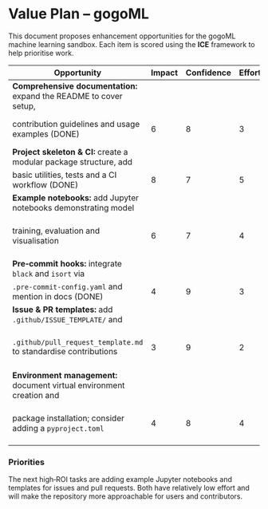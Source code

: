 # Value Plan – gogoML

This document proposes enhancement opportunities for the gogoML machine
learning sandbox.  Each item is scored using the **ICE** framework to
help prioritise work.

| Opportunity | Impact | Confidence | Effort | ICE | Notes |
| --- | --- | --- | --- | --- | --- |
| **Comprehensive documentation:** expand the README to cover setup,
  contribution guidelines and usage examples (DONE) | 6 | 8 | 3 | **16.0** | Already implemented in Batch 1. |
| **Project skeleton & CI:** create a modular package structure, add
  basic utilities, tests and a CI workflow (DONE) | 8 | 7 | 5 | **11.2** | Implemented in Batch 1. |
| **Example notebooks:** add Jupyter notebooks demonstrating model
  training, evaluation and visualisation | 6 | 7 | 4 | **10.5** | Provides interactive learning for users. |
| **Pre‑commit hooks:** integrate `black` and `isort` via
  `.pre-commit-config.yaml` and mention in docs (DONE) | 4 | 9 | 3 | **12.0** | Included in Batch 1. |
| **Issue & PR templates:** add `.github/ISSUE_TEMPLATE/` and
  `.github/pull_request_template.md` to standardise contributions | 3 | 9 | 2 | **13.5** | Improves collaboration and reduces friction. |
| **Environment management:** document virtual environment creation and
  package installation; consider adding a `pyproject.toml` | 4 | 8 | 4 | **8.0** | Enhances DX but lower impact than above items. |

### Priorities

The next high‑ROI tasks are adding example Jupyter notebooks and
templates for issues and pull requests.  Both have relatively low
effort and will make the repository more approachable for users and
contributors.